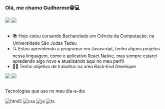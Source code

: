 ### Olá, me chamo Guilherme😁💻

<div> 

  <a href = "mailto:guilhermego111nowww@gmail.com"><img src="https://img.shields.io/badge/-Gmail-%23333?style=for-the-badge&logo=gmail&logoColor=white" target="_blank"></a>
  <a href="https://www.linkedin.com/in/devguilhermepereira" target="_blank"><img src="https://img.shields.io/badge/-LinkedIn-%230077B5?style=for-the-badge&logo=linkedin&logoColor=white" target="_blank"></a>
  
##
  
</div>

- 📚 Hoje estou cursando Bacharelado em Ciência da Computação, na Universidade São Judas Tadeu
- 🔍 Estou aprendendo a programar em Javascript, tenho alguns projetos nessa linguagem, como o aplicativo React Native, mas sempre estarei apredendo algo novo e atualizando aqui no meu perfil
- 👨‍💻 Tenho objetivo de trabalhar na area Back-End Developer

<div>
  <img heigh: "48%" src="https://github-readme-stats.vercel.app/api?username=Guilherme8782&show_icons=true&hide=contribs,issues">
  <img heigh: "90%" src="https://github-readme-stats.vercel.app/api/top-langs/?username=Guilherme8782&layout=compact">
</div>

##
Tecnologias que uso no meu dia-a-dia
<div style="display: inline_block">
  <img align="center" alt="html5" src="https://img.shields.io/badge/HTML5-E34F26?style=for-the-badge&logo=html5&logoColor=white" />
  <img align="center" alt="css" src="https://img.shields.io/badge/CSS3-1572B6?style=for-the-badge&logo=css3&logoColor=white" />
  <img align="center" alt="js" src="https://img.shields.io/badge/JavaScript-F7DF1E?style=for-the-badge&logo=javascript&logoColor=black" />
  <img align="center" alt="ts" src="https://img.shields.io/badge/TypeScript-007ACC?style=for-the-badge&logo=typescript&logoColor=white" />
</div><br/>

